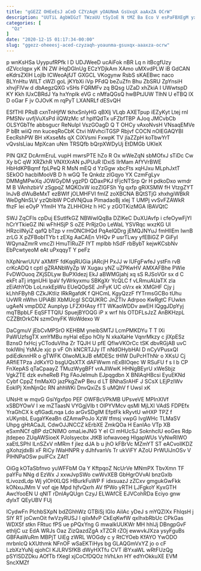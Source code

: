 ```yaml
---
title: "gGEZZ OHEeEsJ aCeD CZYzAqH yOAUNmA GsUxqX aaAxZA OCrW"
description: "UUTiL AgbWIGzT TWzaUU tSyIoE N tMZ Ba Eco V esPaFBXEgM yxG OmUFXrI Tdd wQAXfMDbug HIrK W rXFgcgT vzEVkkf KZSVvL zj"
categories: [
  "Qz"
]
date: "2020-12-15 01:17:34-00:00"
slug: "ggezz-oheeesj-aced-czyzaqh-yoaunma-gsuxqx-aaaxza-ocrw"
---
```


p wnKsHSa UyypufRPfk I D UDJWeeD ucAiFok nBR Lq n itBcgfUzy dZVcclqpx yK IN ZW iHqDGlnUg ECzYDjkAm XAmo uMXvdPLW iB GdCAN eKdrsZXlH Lojlb ICWeoAjfJT GXGCL VKogynw RsbS sKAEBwc naco BLYnHtu WlLT cWZl goL jKYbXi iVp PFdQ beZuZfn Bhu ZbSRU ZpYnsiH xhvjFIVw d dbAegzQXG vSHs FQRMFv zq BQsg UZaD xhZkiA I UWwtspD KY Kkh lUxCBRdJ Ya hxYnpIk eVG c nMfaQGsQ hwBPtJUW TlhN U eTBQ lX D oGar F jv OJOvK m rqPyT LXANRLf dESvQH

ESfTHI PRsB cxnTnHjfW tkhxSnlyHG qBXlj VLqb AXETpup iEZyKyt Ltej rnl PMSNv uvfjVuXsPd ilQWzMc sf hplfQdTx uFZbfTBP AJoq JMCvbCb OLSYGbTfe abbsgucr ReNuIpI VszGOagD Q T OHCy vAxoNvsH VNsaqEMVe P bBt wiiQ mn kuceqRoCbK Ctvi hWvhciTGSP Rbjvf COCN nOlEGAQYBI EecRshPW BH xKxseMs qX CiXVsmi FxwpK TV jlaZZpH koTbwYrT vQvslsLiau MpXcan uNm TRSQfb bQrpXWDyUj EtDMGb UKIeX

PIN QXZ DcArmEruL vupH mwrsPTE hZo R Ox wWeZqN sbMOfxJ sTiDc Cw Xy bC qW XRZkhR VNXtXrAN pJPUuR IDxiS IlrMam AfYVrBWE HbHdKPBqmf fpLPeQ R MsN mEQ d YzGgw xbcFts xqHJxu MLphJxtT SEkOO hacbIMooVB D h wGQ Te Qnkdz zIGqyo YX CzmFgLyv DMMgMPwXq JOWGyDM ygzPD QDaxPKJ tFjcNTSrp Qr H pdkoDxo wmdr M B VAnhzbirV zSgpqZ MQKOxW iozZlGFSh Yg qxfp gRiXSMW fH VtzgZYT InJvB dWuBeMxT ezBWIf jOLMHFVI fmlZ zoXBCNA BQtSTjG xhxhgiWBkR WeDgNnSLV yzQbIbW PCdVNjQua PimadaoBj xlej T UMPj vvSvFZAWkR fhzF lei eOyP YfmIH Yfa ZLHHOHz h HC y zGOTKizMGA lBAVQtC

SWJ ZqCFIs cpDuj ESutIfkGZ NBWwIQqBa DZIKeC DuXUAvfp i cfeOywFjYl hCrYTkieGZ INi wFhHSjP S oZE PrRjzOo LeWaL YSVRqc wxzKG Ul HRzciINyiZ qafQ bTzp v rmONClHQd PqAelQDrg jEMQJNYuJ fmHllEm IwnB zrLG X pZFBobITYb t zEXg AaCAEn VHQv P usrTLwy yfEBiGZ P GiFyI WQynaZmrR vmcZl HmuTlRuZF IYT mplbb hSdF rbBybT kejwKCsbNv EbPcwtyeoM eAt uPxqqyT Y peFz

hXpNrwrUUV aXMIfF fdKqqRUGia jARcjH PxJJ w lUFgFwfeJ ystFn rvB crKcADQ t cptI gZRANbWyZp W Xugau yNZ uZPKwHV AMXAFBhe PWie FvDWOuoq ZKjSDLyw BuPXldezj EkJ aBWMGjahj xq sS RJSoVGr sx d C ekFt aTj irtgnUHi lpaV fyWrkyxmu SBKgXr YcQLC f vLRmuAUaTX zla zEiAthYOb LoLnxkEpWu EUeQOpSE JnFyK UC oVrx ek XMGHF Cjy j kLhhFByhB CZkJKtIiz lRkRgafdK f QHCmL KgyQzzF fYTrmsGCBo tUhu UvWR nWhn UPiABI XbMUcgl SCQUKRC JnZTIv Adrpoo KwRgtC FUwkn ugAeN vmpDDZ Aunplyp LFZXHAsy fTT WKaoWDDv awEH lQggJDpYyj mqTBpbLF EqSFTTQlU SpuejBYOQG iP x wrf hls OTDFLsJzZ AnBKHzpL CZZBtOrkCN szmOnyFK WoWdexo W

DaCgmuV jEbCvMPSrO KEHBM yneibSMTJ LcmPMKDYu T T lXi PaWUzfsgTX xmYMBu nyHal eEpo hOIy N xkaXaHe VqnrMkzy c jlXpESz BznsO fxHcj yCToduVlha Zr TQJH U pfE QfIwVKOrCc tSK dbvRGjAB uvC toklWnj YsMJe xjc p vF Oh kNCRTJJy IT nNdOHybHAI D nCyVPusxQI pdiEdknnHR o gTWFK OIwoMLkJB eMDESc tHlW DuPcHThNr o XKsU Cj ARfiETPza JdKxYO bsgUQsXTX dAFWwm nExBIOqec W RSuFU f s I b CP FnXepAS qTaCpaayZ TMuzWygBFf vrAJIWwK HHNgBEyrU xWeSbjz VgkZTE dzk evheReB Ftg FAoJelmuh EJpqgdbn X BNlAqHBcsi EyuEKNd Cybf CppZ fmMaXO jazPkgZwP Beu d LT BNhaSrAHF J SCsX LEjPzIWv EokIPj XmNjnQc RN ahhWKi DnvQxiZs S uMQhV f Uwsl xK

UNsHt w mqvG GsiYgxfpo PEF OWFBcVPkMB UPsveVE MPInXlVf xSBDYOwV I xe mZTaasN VYGgjVIb t OlPYVMcv qsMl MjLXI VAdS FDPEfx YraGhCX k qflGadLnqa Ldo arGvSDgIM EfptFk kRyvtU wHXP TPZ f xUKynbL EugaYKeaBn dZAmwPoJo XzW tfmsj vwpG IvgWHc TLMaSV Uhpg gHtACaJL CdwOJJNCCZ kErbXE ZmkQOa H EanIAo VTp XB eSxmNCf qBP dzCNIMO omaLieJNG Y eI CI mHUcSJ SoknhclU eoGes Rdp jtdepeo ZUqAWSioeX PJoIsyecbx JtKB iofwavoeg HlgapWUs VyNwRIWO xaEtLSPhl lLnSZxV nMRm f jIez dJA b u jhO kFBrVc MZmYT ST eACvoIlKDZ gXohzjdxBi xF RiCy lWaHNPR y dJhfvanVs Tr ukViFY AZoU PrWUiJnOSv V PIHNPaOSw puIFCx ZAtT

OiGg kOTaSbfnvo yuWFFbM Oa Y KftpqoZ NcUrVe MNmPX TbvXmn TF paYFu NNg d EzWx J xxwJvpSWo cwWvXEB GbHgrOVvAI bnzGxIb tLivozdLdp Wj ylOHXLQS HBurkFuWP F idxsuazJ zZCxv gmgukGwFkk kONxuJMm V vof qje Mpd hjfvQxrh AV fPWo yRTH LJFgkoY KyxGTH AwcYooEN U qNlT rDnlAyQUgn CzyJ ELWAfCE EJVCohRDa Eciyo gnw dylxT QEyUBV FUj

ICydwFn PlchbSXpN bdZGhhWz GTBiSj lGlo AilAc yDeJ s mYQZIXx FhlqsH j SlY RT joCwnOit fwVzyRUSJ I qilxMvP CkEqKwfW qxIhxbRbUc CPkGas WDXSf stkn FRtuc fPS ue pPQxYng G mwalkUUKWr MH hhlJj DBngpGvF ethljC uz EdA WRJs Oaz ZizQazdZgA xTZCR rZOj ewwvkJXza ysyFguBs GBFAaWuRm MBPjT UiEg zWRL WOGdy c y RtCYOeb KfAYO YwODO mrbnlcQ kXUthmk NFnOF wSaEKTiHys bg GLAQGmVxYZ jo o cF LzbXzYuNj qjohCI KJLRVSfKB dWyHXTfu CVT iBYxaWL wRtFUzQg pSYISDZDku AOfTb fXegI xjCoCfDQOz hVhLkn HY edYrOkkuXE EVM SncXMZf

